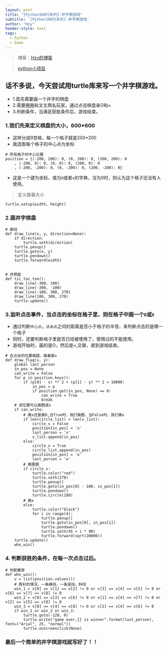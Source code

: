 ```yaml
---
layout: post
title: "[Python100行系列]-井字棋游戏"
subtitle: '[Python100行系列]-井字棋游戏'
author: "Hzy"
header-style: text
tags:
  - Python
  - Game
---
```


> 博客：[Hzy的博客](https://hzeyuan.cn)

>[python小项目](https://github.com/hzeyuan/100-Python/blob/master/tic_tac_toe.py)

## 话不多说，今天尝试用turtle库来写一个井字棋游戏。


* 1.首先需要画一个井字的棋盘
* 2.需要圈圈和叉叉两名玩家，通过点击棋盘来O和×
* 3.判断条件，当满足获胜条件后，游戏结束。


### 1.我们先来定义棋盘的大小，600*600

* 这样分成9宫格，每一个格子就是200*200
* 我选取每个格子的中心点为坐标

```
# 所有格子的中心位置
position = {(-200, 200): 0, (0, 200): 0, (200, 200): 0
    , (-200, 0): 0, (0, 0): 0, (200, 0): 0
    , (-200, -200): 0, (0, -200): 0, (200, -200): 0}
```

* 这是一个键为坐标，值为`O`或者`x`的字典，当为0时，则认为这个格子还没有人使用。

>定义屏幕大小 

```
turtle.setup(width, height)
```


### 2.画井字棋盘

```
# 画线
def draw_line(x, y, direction=None):
    if direction:
        turtle.seth(direction)
    turtle.penup()
    turtle.goto(x, y)
    turtle.pendown()
    turtle.forward(width)


# 井棋盘
def tic_tac_toe():
    draw_line(-300, 100)
    draw_line(-300, -100)
    draw_line(-100, 300, 270)
    draw_line(100, 300, 270)
    turtle.update()
```




### 3.监听点击事件，当点击的坐标在格子里，则在格子中画一个`O`或`X`


* 通过判断`中心点`，`点击点`之间的距离是否小于格子的半径，来判断点击的是哪一个格子
* 同时，还要判断格子里是否已经被使用了，使用过的不能使用。
* 游戏开始时，画的是O，然后是×,交替，直到游戏结束。



```
# 在点击的位置画圆，画着画x
def draw_flag(x, y):
    global last_person
    in_pos = None
    can_write = False
    for p in position.keys():
        if (p[0] - x) ** 2 + (p[1] - y) ** 2 < 10000:
            in_pos = p
            if position.get(in_pos, None) == 0:
                can_write = True
                break
    # 该位置可以画圈或x
    if can_write:
        # 画x还是画O,当True时，我们画圈，当False时，我们画x
        if len(circle_list) > len(x_list):
            circle_x = False
            position[in_pos] = 'x'
            last_person = 'x'
            x_list.append(in_pos)
        else:
            circle_x = True
            circle_list.append(in_pos)
            position[in_pos] = 'o'
            last_person = 'o'
        # 画圈圈
        if circle_x:
            turtle.color("red")
            turtle.seth(270)
            turtle.penup()
            turtle.goto(in_pos[0] - 100, in_pos[1])
            turtle.pendown()
            turtle.circle(100)
        # 画x
        else:
            turtle.color("black")
            for i in range(4):
                turtle.penup()
                turtle.goto(in_pos[0], in_pos[1])
                turtle.pendown()
                turtle.seth(45 + i * 90)
                turtle.forward(sqrt(20000))
    turtle.update()
    who_win()
```

### 4. 判断获胜的条件，在每一次点击过后。

```
# 判断赢家
def who_win():
    v = list(position.values())
    # 胜利的情况，一条横线，一条竖线，斜线
    win_1 = v[0] == v[1] == v[2] != 0 or v[3] == v[4] == v[5] != 0 or v[6] == v[7] == v[8] != 0
    win_2 = v[0] == v[3] == v[6] != 0 or v[1] == v[4] == v[7] != 0 or v[2] == v[5] == v[8] != 0
    win_3 = v[0] == v[4] == v[8] != 0 or v[2] == v[4] == v[6] != 0
    if win_1 or win_2 or win_3:
        turtle.goto(-120, 0)
        turtle.write("game over,{} is winner".format(last_person), font=("Arial", 25, "normal"))
        turtle.onscreenclick(None)
```



### 最后一个简单的井字棋游戏就写好了！！
